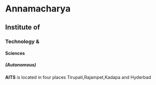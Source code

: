 # Annamacharya
## Institute of
### Technology & 
#### Sciences
##### (Autonomous)

**AITS** is located in four places Tirupati,Rajampet,Kadapa and Hyderbad
